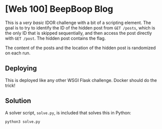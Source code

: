 # [Web 100] BeepBoop Blog

This is a *very basic* IDOR challenge with a bit of a scripting element. The goal is to try to identify the ID of the hidden post from `GET /posts`, which is the only ID that is skipped sequentially, and then access the post directly with `GET /post`. The hidden post contains the flag.

The content of the posts and the location of the hidden post is randomized on each run.

## Deploying

This is deployed like any other WSGI Flask challenge. Docker should do the trick!

## Solution

A solver script, `solve.py`, is included that solves this in Python:

```sh
python3 solve.py
```

